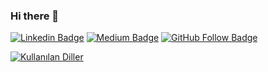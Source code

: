 ### Hi there 👋

<!--
**mustafagenc/mustafagenc** is a ✨ _special_ ✨ repository because its `README.md` (this file) appears on your GitHub profile.

Here are some ideas to get you started:

- 🔭 I’m currently working on ...
- 🌱 I’m currently learning ...
- 👯 I’m looking to collaborate on ...
- 🤔 I’m looking for help with ...
- 💬 Ask me about ...
- 📫 How to reach me: ...
- 😄 Pronouns: ...
- ⚡ Fun fact: ...
-->

[![Linkedin Badge](https://img.shields.io/badge/-Linkedin-blue?style=flat&logo=Linkedin&logoColor=white&link=https://www.linkedin.com/in/mustafagenc/)](https://www.linkedin.com/in/mustafagenc/) [![Medium Badge](https://img.shields.io/badge/-Medium-black?style=flat&logo=Medium&logoColor=white&link=https://medium.com/@mustafagenc)](https://medium.com/@mustafagenc) [![GitHub Follow Badge](https://img.shields.io/github/followers/mustafagenc?label=follow&style=social)](https://github.com/mustafagenc)

[![Kullanılan Diller](https://github-readme-stats.vercel.app/api/top-langs/?username=mustafagenc&layout=compact&langs_count=10&hide=html,smarty,javascript)](https://github-readme-stats.vercel.app/api/top-langs/?username=mustafagenc&layout=compact&langs_count=10&hide=html,smarty,javascript)
